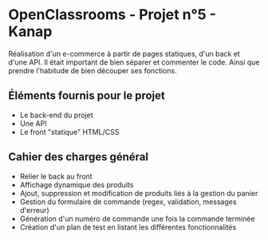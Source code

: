 # OpenClassrooms - Projet n°5 - Kanap

Réalisation d'un e-commerce à partir de pages statiques, d'un back et d'une API. Il était important de bien séparer et commenter le code. 
Ainsi que prendre l'habitude de bien découper ses fonctions.

## Éléments fournis pour le projet

- Le back-end du projet
- Une API
- Le front "statique" HTML/CSS

## Cahier des charges général

- Relier le back au front
- Affichage dynamique des produits
- Ajout, suppression et modification de produits liés à la gestion du panier
- Gestion du formulaire de commande (regex, validation, messages d'erreur)
- Génération d'un numéro de commande une fois la commande terminée
- Création d'un plan de test en listant les différentes fonctionnalités
